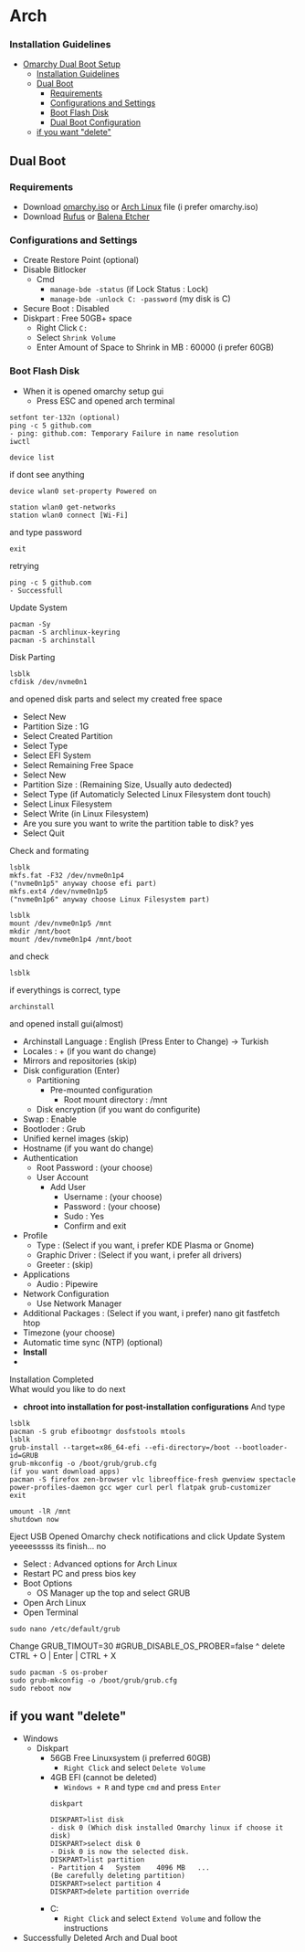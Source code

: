 # Arch
### Installation Guidelines
- [Omarchy Dual Boot Setup](#omarchy-dual-boot-setup)
    - [Installation Guidelines](#installation-guidelines)
  - [Dual Boot](#dual-boot)
    - [Requirements](#requirements)
    - [Configurations and Settings](#configurations-and-settings)
    - [Boot Flash Disk](#boot-flash-disk)
    - [Dual Boot Configuration](#dual-boot-configuration)
  - [if you want "delete"](#if-you-want-delete)

## Dual Boot
### Requirements
- Download [omarchy.iso](https://iso.omarchy.org) or [Arch Linux](https://archlinux.org/download/) file (i prefer omarchy.iso)
- Download [Rufus](https://rufus.ie/) or [Balena Etcher](https://etcher.balena.io/)

### Configurations and Settings
- Create Restore Point (optional)
- Disable Bitlocker
  - Cmd
    - `manage-bde -status` (if Lock Status : Lock)
    - `manage-bde -unlock C: -password` (my disk is C)
- Secure Boot : Disabled
- Diskpart : Free 50GB+ space
  - Right Click `C:`
  - Select `Shrink Volume`
  - Enter Amount of Space to Shrink in MB : 60000 (i prefer 60GB)

### Boot Flash Disk
- When it is opened omarchy setup gui
  - Press ESC and opened arch terminal
```
setfont ter-132n (optional)
ping -c 5 github.com
- ping: github.com: Temporary Failure in name resolution
iwctl
```
```
device list
```
if dont see anything
```
device wlan0 set-property Powered on
```
```
station wlan0 get-networks
station wlan0 connect [Wi-Fi]
```
and type password
```
exit
```
retrying
```
ping -c 5 github.com
- Successfull
```
Update System
```
pacman -Sy
pacman -S archlinux-keyring
pacman -S archinstall
```
Disk Parting
```
lsblk
cfdisk /dev/nvme0n1
```
and opened disk parts and select my created free space
- Select New
- Partition Size : 1G 
- Select Created Partition
- Select Type
- Select EFI System
- Select Remaining Free Space
- Select New
- Partition Size : (Remaining Size, Usually auto dedected)
- Select Type (if Automaticly Selected Linux Filesystem dont touch)
- Select Linux Filesystem
- Select Write (in Linux Filesystem)
- Are you sure you want to write the partition table to disk? yes
- Select Quit

Check and formating
```
lsblk
mkfs.fat -F32 /dev/nvme0n1p4
("nvme0n1p5" anyway choose efi part)
mkfs.ext4 /dev/nvme0n1p5
("nvme0n1p6" anyway choose Linux Filesystem part)
```
```
lsblk
mount /dev/nvme0n1p5 /mnt
mkdir /mnt/boot
mount /dev/nvme0n1p4 /mnt/boot
```
and check
```
lsblk
```
if everythings is correct, type
```
archinstall
```
and opened install gui(almost)
- Archinstall Language : English (Press Enter to Change) -> Turkish
- Locales : + (if you want do change)
- Mirrors and repositories (skip)
- Disk configuration (Enter)
  - Partitioning
    - Pre-mounted configuration
      - Root mount directory : /mnt
  - Disk encryption (if you want do configurite)
- Swap : Enable
- Bootloder : Grub
- Unified kernel images (skip)
- Hostname (if you want do change)
- Authentication
  - Root Password : (your choose)
  - User Account
    - Add User
      - Username : (your choose)
      - Password : (your choose)
      - Sudo : Yes
      - Confirm and exit
- Profile
  - Type : (Select if you want, i prefer KDE Plasma or Gnome)
  - Graphic Driver : (Select if you want, i prefer all drivers)
  - Greeter : (skip)
- Applications 
  - Audio : Pipewire
- Network Configuration
  - Use Network Manager
- Additional Packages : (Select if you want, i prefer) nano git fastfetch htop
- Timezone (your choose)
- Automatic time sync (NTP) (optional)
- **Install**
- 
Installation Completed  
What would you like to do next  
- **chroot into installation for post-installation configurations**
And type
```
lsblk
pacman -S grub efibootmgr dosfstools mtools
lsblk
grub-install --target=x86_64-efi --efi-directory=/boot --bootloader-id=GRUB
grub-mkconfig -o /boot/grub/grub.cfg
(if you want download apps)
pacman -S firefox zen-browser vlc libreoffice-fresh gwenview spectacle power-profiles-daemon gcc wger curl perl flatpak grub-customizer 
exit
```
```
umount -lR /mnt
shutdown now
```
Eject USB
Opened Omarchy check notifications and click Update System  
yeeeesssss its finish... no

- Select : Advanced options for Arch Linux
- Restart PC and press bios key
- Boot Options
  - OS Manager up the top and select GRUB 
- Open Arch Linux
 - Open Terminal
```
sudo nano /etc/default/grub
```
Change GRUB_TIMOUT=30
#GRUB_DISABLE_OS_PROBER=false
^ delete
CTRL + O | Enter | CTRL + X
```
sudo pacman -S os-prober
sudo grub-mkconfig -o /boot/grub/grub.cfg
sudo reboot now
```

## if you want "delete"
- Windows
  - Diskpart
    - 56GB Free Linuxsystem (i preferred 60GB)
      - `Right Click` and select `Delete Volume`
    - 4GB EFI (cannot be deleted)
      - `Windows + R` and type `cmd` and press `Enter` 
      ```
      diskpart
      ```
      ```
      DISKPART>list disk
      - disk 0 (Which disk installed Omarchy linux if choose it disk)
      DISKPART>select disk 0
      - Disk 0 is now the selected disk.
      DISKPART>list partition
      - Partition 4   System    4096 MB   ...
      (Be carefully deleting partition)
      DISKPART>select partition 4
      DISKPART>delete partition override
      ```
    - C:
      - `Right Click` and select `Extend Volume` and follow the instructions
- Successfully Deleted Arch and Dual boot
